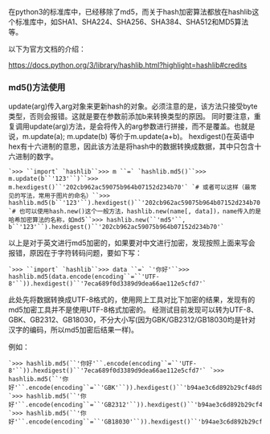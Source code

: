 





在python3的标准库中，已经移除了md5，而关于hash加密算法都放在hashlib这个标准库中，如SHA1、SHA224、SHA256、SHA384、SHA512和MD5算法等。

以下为官方文档的介绍：

https://docs.python.org/3/library/hashlib.html?highlight=hashlib#credits

### md5()方法使用

update(arg)传入arg对象来更新hash的对象。必须注意的是，该方法只接受byte类型，否则会报错。这就是要在参数前添加b来转换类型的原因。
同时要注意，重复调用update(arg)方法，是会将传入的arg参数进行拼接，而不是覆盖。也就是说，m.update(a); m.update(b) 等价于m.update(a+b)。
hexdigest()在英语中hex有十六进制的意思，因此该方法是将hash中的数据转换成数据，其中只包含十六进制的数字。

```
`>>> ``import` `hashlib``>>> m ``=` `hashlib.md5()``>>> m.update(b``'123'``)``>>> m.hexdigest()``'202cb962ac59075b964b07152d234b70'` `# 或者可以这样（最常见的写法，常用于图片的命名）``>>> hashlib.md5(b``'123'``).hexdigest()``'202cb962ac59075b964b07152d234b70'` `# 也可以使用hash.new()这个一般方法，hashlib.new(name[, data])，name传入的是哈希加密算法的名称，如md5``>>> hashlib.new(``'md5'``, b``'123'``).hexdigest()``'202cb962ac59075b964b07152d234b70'`
```

以上是对于英文进行md5加密的，如果要对中文进行加密，发现按照上面来写会报错，原因在于字符转码问题，要如下写：

```
`>>> ``import` `hashlib``>>> data ``=` `'你好'``>>> hashlib.md5(data.encode(encoding``=``'UTF-8'``)).hexdigest()``'7eca689f0d3389d9dea66ae112e5cfd7'`
```

此处先将数据转换成UTF-8格式的，使用网上工具对比下加密的结果，发现有的md5加密工具并不是使用UTF-8格式加密的。 
经测试目前发现可以转为UTF-8、GBK、GB2312、GB18030，不分大小写(因为GBK/GB2312/GB18030均是针对汉字的编码，所以md5加密后结果一样)。 

例如：

```
`>>> hashlib.md5(``'你好'``.encode(encoding``=``'UTF-8'``)).hexdigest()``'7eca689f0d3389d9dea66ae112e5cfd7'` `>>> hashlib.md5(``'你好'``.encode(encoding``=``'GBK'``)).hexdigest()``'b94ae3c6d892b29cf48d9bea819b27b9'` `>>> hashlib.md5(``'你好'``.encode(encoding``=``'GB2312'``)).hexdigest()``'b94ae3c6d892b29cf48d9bea819b27b9'` `>>> hashlib.md5(``'你好'``.encode(encoding``=``'GB18030'``)).hexdigest()``'b94ae3c6d892b29cf48d9bea819b27b9'`
```